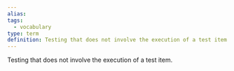 ```yaml
---
alias: 
tags:
  - vocabulary
type: term
definition: Testing that does not involve the execution of a test item.
---
```


Testing that does not involve the execution of a test item.